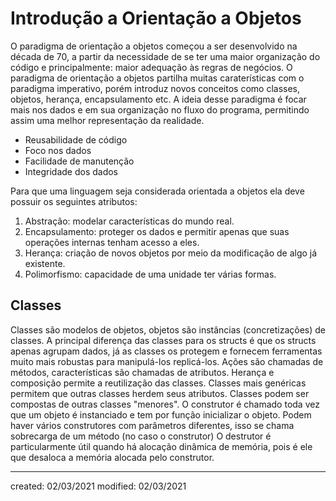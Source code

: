 # Introdução a Orientação a Objetos
O paradigma de orientação a objetos começou a ser desenvolvido na década de 70, a partir da necessidade de se ter uma maior organização do código e principalmente: maior adequação às regras de negócios. O paradigma de orientação a objetos partilha muitas caraterísticas com o paradigma imperativo, porém introduz novos conceitos como classes, objetos, herança, encapsulamento etc. A ideia desse paradigma é focar mais nos dados e em sua organização no fluxo do programa, permitindo assim uma melhor representação da realidade.
- Reusabilidade de código
- Foco nos dados
- Facilidade de manutenção
- Integridade dos dados

Para que uma linguagem seja considerada orientada a objetos ela deve possuir os seguintes atributos:
1. Abstração: modelar características do mundo real.
2. Encapsulamento: proteger os dados e permitir apenas que suas operações internas tenham acesso a eles.
3. Herança: criação de novos objetos por meio da modificação de algo já existente.
4. Polimorfismo: capacidade de uma unidade ter várias formas.

## Classes
Classes são modelos de objetos, objetos são instâncias (concretizações) de classes.
A principal diferença das classes para os structs é que os structs apenas agrupam dados, já as classes os protegem e fornecem ferramentas muito mais robustas para manipulá-los replicá-los.
Ações são chamadas de métodos, características são chamadas de atributos.
Herança e composição permite a reutilização das classes.
Classes mais genéricas permitem que outras classes herdem seus atributos.
Classes podem ser compostas de outras classes "menores".
O construtor é chamado toda vez que um objeto é instanciado e tem por função inicializar o objeto.
Podem haver vários construtores com parâmetros diferentes, isso se chama sobrecarga de um método (no caso o construtor)
O destrutor é particularmente útil quando há alocação dinâmica de memória, pois é ele que desaloca a memória alocada pelo construtor.

---

created: 02/03/2021
modified: 02/03/2021